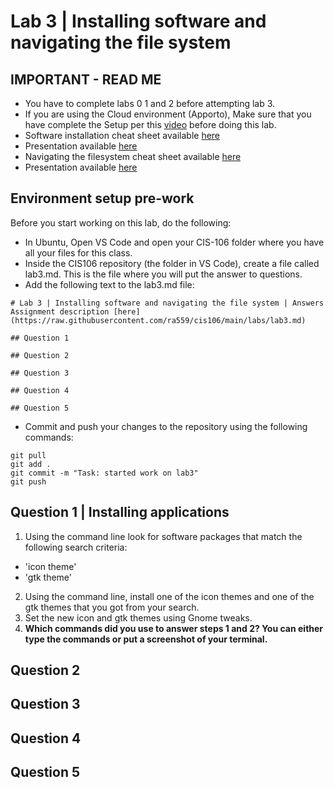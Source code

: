 # Lab 3 | Installing software and navigating the file system

## IMPORTANT - READ ME
* You have to complete labs 0 1 and 2 before attempting lab 3.
* If you are using the Cloud environment (Apporto), Make sure that you have complete the Setup per this [video](https://youtu.be/w_nyTC-tuv8) before doing this lab. 
* Software installation cheat sheet available [here](https://bit.ly/3djIsfy)
* Presentation available [here](https://youtu.be/_PoTDzMfi0o)
* Navigating the filesystem cheat sheet available [here](https://rebrand.ly/3bdn1)
* Presentation available [here](https://bit.ly/3alPqPm)

## Environment setup pre-work
Before you start working on this lab, do the following:
* In Ubuntu, Open VS Code and open your CIS-106 folder where you have all your files for this class.
* Inside the CIS106 repository (the folder in VS Code), create a file called lab3.md. This is the file where you will put the answer to questions.
* Add the following text to the lab3.md file:
```
# Lab 3 | Installing software and navigating the file system | Answers
Assignment description [here](https://raw.githubusercontent.com/ra559/cis106/main/labs/lab3.md)

## Question 1

## Question 2

## Question 3

## Question 4

## Question 5
```
* Commit and push your changes to the repository using the following commands:
```
git pull
git add .
git commit -m "Task: started work on lab3"
git push
```
## Question 1 | Installing applications
1. Using the command line look for software packages that match the following search criteria:
* 'icon theme'
* 'gtk theme'
2. Using the command line, install one of the icon themes and one of the gtk themes that you got from your search.
3. Set the new icon and gtk themes using Gnome tweaks.
4. **Which commands did you use to answer steps 1 and 2? You can either type the commands or put a screenshot of your terminal.**
   


## Question 2 

## Question 3

## Question 4

## Question 5

